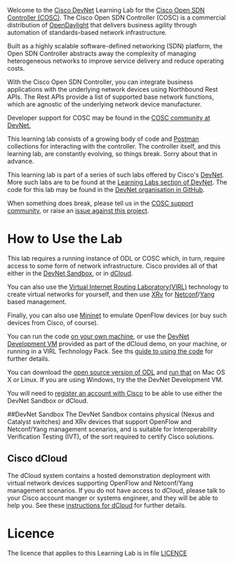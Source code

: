 Welcome to the [Cisco DevNet](http://developer.cisco.com) Learning Lab for the [Cisco Open SDN Controller (COSC)](http://www.cisco.com/c/en/us/products/cloud-systems-management/open-sdn-controller/index.html). The Cisco Open SDN Controller (COSC) is a commercial distribution of [OpenDaylight](http://http://www.opendaylight.org) that delivers business agility through automation of standards-based network infrastructure.

Built as a highly scalable software-defined networking (SDN) platform, the Open SDN Controller abstracts away the complexity of managing heterogeneous networks to improve service delivery and reduce operating costs.

With the Cisco Open SDN Controller, you can integrate business applications with the underlying network devices using Northbound Rest APIs.  The Rest APIs provide a list of supported base network functions, which are agnostic of the underlying network device manufacturer.

Developer support for COSC may be found in the [COSC community at DevNet.](https://communities.cisco.com/community/developer/networking/cisco-one/extensible-network-controller)

This learning lab consists of a growing body of code and [Postman](https://chrome.google.com/webstore/detail/postman-rest-client-packa/fhbjgbiflinjbdggehcddcbncdddomop?hl=en) collections for interacting with the controller. The controller itself, and this learning lab, are constantly evolving, so things break. Sorry about that in advance.

This learning lab is part of a series of such labs offered by Cisco's [DevNet](http://developer.cisco.com). More such labs are to be found at the [Learning Labs section of DevNet](https://developer.cisco.com/site/devnet/learningLabs/overview.gsp). The code for this lab may be found in the [DevNet organisation in GitHub](https://github.com/CiscoDevNet/cosc-learning-labs). 

When something does break, please tell us in the [COSC support community](https://communities.cisco.com/community/developer/networking/cisco-one/extensible-network-controller), or raise an [issue against this project](https://github.com/CiscoDevNet/cosc-learning-labs/issues).

# How to Use the Lab
This lab requires a running instance of ODL or COSC which, in turn, require access to some form of network infrastructure. Cisco provides all of that either in the [DevNet Sandbox](https://devnetsandbox.cisco.com/), or in [dCloud](http://dcloud.cisco.com). 

You can also use the [Virtual Internet Routing Laboratory(VIRL)](http://virl.cisco.com) technology to create virtual networks for yourself, and then use [XRv](http://www.cisco.com/en/US/docs/ios_xr_sw/ios_xrv/install_config/b_xrvr_432_chapter_01.html#concept_99CB972CA2594877871B02EAF8D82B80) for [Netconf](http://en.wikipedia.org/wiki/NETCONF)/[Yang](http://en.wikipedia.org/wiki/YANG) based management. 

Finally, you can also use [Mininet](http://mininet.org/) to emulate OpenFlow devices (or buy such devices from Cisco, of course).

You can run the code [on your own machine](doc/guide/byod.md), or use the [DevNet Development VM](https://communities.cisco.com/community/developer/dev-vm) provided as part of the dCloud demo, on your machine, or running in a VIRL Technology Pack. See ths [guide to using the code](src/learning_lab/README.md) for further details.

You can download the [open source version of ODL](http://www.opendaylight.org/software/downloads) and [run that](https://www.opendaylight.org/sites/opendaylight/files/bk-install-guide-20141002.pdf) on Mac OS X or Linux. If you are using Windows, try the the DevNet Development VM.

You will need to [register an account with Cisco](https://tools.cisco.com/IDREG/guestRegistration.do?exit_url=https%3A%2F%2Fdeveloper.cisco.com%2Fsite%2Fdevnet%2Fhome%2Findex.gsp&locale=en_US) to be able to use either the DevNet Sandbox or dCloud. 

##DevNet Sandbox
The DevNet Sandbox contains physical (Nexus and Catalyst switches) and XRv devices that support OpenFlow and Netconf/Yang management scenarios, and is suitable for Interoperability Verification Testing (IVT), of the sort required to certify Cisco solutions.

## Cisco dCloud
The dCloud system contains a hosted demonstration deployment with virtual network devices supporting OpenFlow and Netconf/Yang management scenarios. If you do not have access to dCloud, please talk to your Cisco account manger or systems engineer, and they will be able to help you. See these [instructions for dCloud](doc/guide/dcloud.md) for further details.

# Licence
The licence that applies to this Learning Lab is in file [LICENCE](LICENSE)
